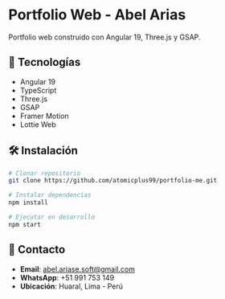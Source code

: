 # Portfolio Web - Abel Arias

Portfolio web construido con Angular 19, Three.js y GSAP.

## 🚀 Tecnologías

- Angular 19
- TypeScript
- Three.js
- GSAP
- Framer Motion
- Lottie Web

## 🛠️ Instalación

```bash
# Clonar repositorio
git clone https://github.com/atomicplus99/portfolio-me.git

# Instalar dependencias
npm install

# Ejecutar en desarrollo
npm start
```

## 📧 Contacto

- **Email**: abel.ariase.soft@gmail.com
- **WhatsApp**: +51 991 753 149
- **Ubicación**: Huaral, Lima - Perú